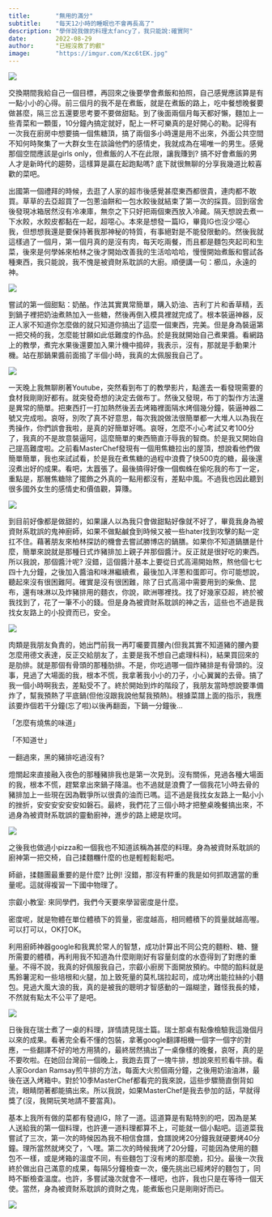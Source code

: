 ```yaml
---
title:       "無用的滿分"
subtitle:    "每天12小時的睡眠也不會再長高了"
description: "學伴說我做的料理太fancy了，我只能說:確實阿"
date:        2022-08-29
author:      "已經沒救了的叡"
image:       "https://imgur.com/Kzc6tEK.jpg"
---
```


![](https://imgur.com/rYuiGLd.jpg)

交換期間我給自己一個目標，再回來之後要學會煮飯和拍照，自己感覺應該算是有一點小小的心得。前三個月的我不是在煮飯，就是在煮飯的路上，吃中餐想晚餐要做甚麼，隔三岔五還要思考要不要做甜點。到了後面兩個月每天都好懶，麵加上一些青菜和一顆蛋，10分鐘內搞定就好，配上一杯可樂真的是好開心的勒。記得有一次我在廚房中想要搞一個焦糖頂，搞了兩個多小時還是用不出來，外面公共空間不知何時聚集了一大群女生在談論他們的感情史，我就成為在場唯一的男生。感覺那個空間應該是girls only，但煮飯的人不在此限，讓我賺到? 搞不好會煮飯的男人才是新時代的趨勢，這樣算是贏在起跑點嗎? 底下就很無聊的分享我幾道比較喜歡的菜吧。

出國第一個禮拜的時候，去逛了人家的超市後感覺甚麼東西都很貴，連肉都不敢買。草草的去亞超買了一包蔥油餅和一包水餃後就結束了第一次的採買。回到宿舍後發現冰箱居然沒有冷凍庫，無奈之下只好把兩個東西放入冷藏。隔天想說去煮一下水餃，水餃皮都黏在一起，超噁心。本來是想發一篇IG，畢竟IG也沒少噁心我，但想想我還是要保持著我那神秘的特質，有事絕對是不能發限動的。然後我就這樣過了一個月，第一個月真的是沒有肉，每天吃兩餐，而且都是麵包夾起司和生菜，後來是何學姊來柏林之後才開始改善我的生活哈哈哈，慢慢開始煮飯和嘗試各種東西，我只能說，我不愧是被資財系耽誤的大廚。順便講一句：櫛瓜，永遠的神。

![](https://imgur.com/uwlpQna.jpg)

嘗試的第一個甜點：奶酪。作法其實異常簡單，購入奶油、吉利丁片和香草精，丟到鍋子裡把奶油煮熱加入一些糖，然後再倒入模具裡就完成了。根本裝逼神器，反正人家不知道你怎麼做的就只知道你搞出了這麼一個東西，完美。但是身為裝逼第一把交椅的我，怎麼能甘願如此低難度的作品。於是我就開始自己煮果醬。看網路上的教學，煮完水果後還要加入果汁機中搗碎，我表示，沒有，那就是手動果汁機。站在那鍋果醬前面搗了半個小時，我真的太佩服我自己了。

![](https://imgur.com/cPz6qDy.jpg)

一天晚上我無聊刷著Youtube，突然看到布丁的教學影片，點進去一看發現需要的食材我剛剛好都有。就突發奇想的決定去做布丁。然後又發現，布丁的製作方法還是異常的簡單。把東西打一打加熱然後丟去烤箱裡面隔水烤個幾分鐘，裝逼神器二號又完成啦。哀呀，別吹了真不好意思，每次我說做法很簡單都一大堆人以為我在秀操作，你們誤會我啦，是真的好簡單好嗎。哀呀，怎麼不小心考試又考100分了，我真的不是故意裝逼阿，這麼簡單的東西簡直汙辱我的智商。於是我又開始自己提高難度啦。之前看MasterChef發現有一個用焦糖拉出的屋頂，想說看他們做簡單簡單，我也來試試看，於是我在煮焦糖的過程中浪費了快500克的糖，最後還沒煮出好的成果。看吧，太囂張了。最後搞得好像一個蜘蛛在偷吃我的布丁一定，重點是，那層焦糖除了擺飾之外真的一點用都沒有，差點中風。不過我也因此聽到很多國外女生的感情史和價值觀，算賺。

![](https://imgur.com/Xga9lVs.jpg)

到目前好像都是做甜的，如果讓人以為我只會做甜點好像就不好了，畢竟我身為被資財系耽誤的鬼神廚師，如果不做點鹹食到時候又被一些hater找到攻擊的點一定扛不住。藉著朋友來柏林探訪的機會去嘗試勝博店的鍋膳。如果你不知道鍋膳是什麼，簡單來說就是那種日式炸豬排加上親子丼那個醬汁。反正就是很好吃的東西。所以我說，那個醬汁呢? 沒錯，這個醬汁基本上要從日式高湯開始熬，熬他個七七四十九分鐘，之後加入醬油和味淋繼續煮，最後加入洋蔥和蛋即可。你可能想說，聽起來沒有很困難阿。確實是沒有很困難，除了日式高湯中需要用到的柴魚、昆布，還有味淋以及炸豬排用的麵衣，你說，歐洲哪裡找。找了好幾家亞超，終於被我找到了，花了一筆不小的錢。但是身為被資財系耽誤的神之舌，這些也不過是我找女友路上的小投資而已，安全。

![](https://imgur.com/5tXtg0x.jpg)

肉類是我朋友負責的，她出門前我一再叮囑要買腰內(但我其實不知道豬的腰內要怎麼用德文表達，反正交給朋友了，主要是我不想自己處理科科)，結果買回來的是肋排。就是那個有骨頭的那種肋排。不是，你吃過哪一個炸豬排是有骨頭的。沒事，見過了大場面的我，根本不慌，我拿著我小小的刀子，小心翼翼的去骨。搞了我一個小時啊我去，差點受不了。終於開始到炸的階段了，我朋友當時想說要準備炸了，幫我預熱了平底鍋(但他沒跟我說他幫我預熱)。根據菜譜上面的指示，我應該要炸個若干分鐘(忘了啦)以後再翻面，下鍋一分鐘後…

「怎麼有燒焦的味道」

「不知道ㄝ」

一翻過來，黑的豬排吃過沒有?

燈關起來直接融入夜色的那種豬排我也是第一次見到。沒有關係，見過各種大場面的我，根本不慌，趕緊拿出來鍋子降溫。也不過就是浪費了一個我花1小時去骨的豬排加上一些現在因為戰爭所以很貴的油而已嗎。這不過是我找女友路上一點小小的挫折，安安安安安安如磐石。最終，我們花了三個小時才把整桌晚餐搞出來，不過身為被資財系耽誤的靈動廚神，進步的路上總是坎坷。

![](https://imgur.com/F7YBdzs.jpg)

之後我也做過小pizza和一個我也不知道該稱為甚麼的料理。身為被資財系耽誤的廚神第一把交椅，自己揉麵糰什麼的也是輕輕鬆鬆吧。

師爺，揉麵團最重要的是什麼? 比例! 沒錯，那沒有秤重的我是如何抓取適當的重量呢。這就得複習一下國中物理了。

宗叡小教室: 來同學們，我們今天要來學習密度是什麼。

密度呢，就是物體在單位體積下的質量，密度越高，相同體積下的質量就越高喔。可以打可以，OK打OK。

利用廚師神器google和我異於常人的智慧，成功計算出不同公克的麵粉、糖、鹽所需要的體積，再利用我不知道為什麼剛剛好有容量刻度的水壺得到了對應的重量。不得不說，我真的好佩服我自己，宗叡小廚房下面開放預約。中間的餡料就是馬鈴薯泥和一些培根和火腿，加上致死量的莫札瑞拉起司，成功烤出能拉絲的小麵包。見過大風大浪的我，真的是被我的聰明才智感動的一蹋糊塗，難怪我長的矮，不然就有點太不公平了是吧。

![](https://imgur.com/w3z23Ui.jpg)

日後我在瑞士煮了一桌的料理，詳情請見瑞士篇。瑞士那桌有點像檢驗我這幾個月以來的成果。看著完全看不懂的包裝，拿著google翻譯相機一個字一個字的對應，一些翻譯不好的地方用猜的，最終居然搞出了一桌像樣的晚餐，哀呀，真的是不要吹啦。在她回台灣前一個晚上，我跑去買了一塊牛排，想說來煎煎看牛排。看人家Gordan Ramsay煎牛排的方法，每面大火煎個兩分鐘，之後用奶油油淋，最後在送入烤箱中。對於10季MasterChef都看完的我來說，這些步驟簡直倒背如流，眼睛閉著都能搞出來。所以我說，如果MasterChef是我去參加的話，早就得獎了(沒，我開玩笑地請不要當真)。

基本上我所有做的菜都有發過IG，除了一道。這道算是有點特別的吧，因為是某人送給我的第一個料理，也許連一道料理都算不上，可能就一個小點吧。這道菜我嘗試了三次，第一次的時候因為我不相信食譜，食譜說烤20分鐘我就硬要烤40分鐘。理所當然就烤交了，ㄟ嘿。第二次的時候我烤了20分鐘，可能因為使用的麵包不一樣，或是烤箱的溫度不同，有些麵包丁沒有烤的那麼脆，扣分。最後一次我終於做出自己滿意的成果，每隔5分鐘檢查一次，優先挑出已經烤好的麵包丁，同時不斷檢查溫度。也許，多嘗試幾次就會不一樣吧，也許，我也只是在等待一個天使。當然，身為被資財系耽誤的資財之鬼，能煮飯也只是剛剛好而已。

![](https://imgur.com/dMErXil.jpg)
